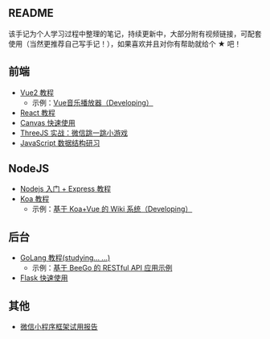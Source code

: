 ## README

该手记为个人学习过程中整理的笔记，持续更新中，大部分附有视频链接，可配套使用（当然更推荐自己写手记！），如果喜欢并且对你有帮助就给个 ★ 吧！ 

## 前端

- [Vue2 教程](./Vue2-Study)
  - 示例：[Vue音乐播放器（Developing）](https://github.com/EsunR/vue-music)
- [React 教程](./React-Study)
- [Canvas 快速使用](https://github.com/EsunR/FlappyBird-Canvas)
- [ThreeJS 实战：微信跳一跳小游戏](https://github.com/EsunR/JumpToJump)
- [JavaScript 数据结构研习](./Javascript-DataStructures)

## NodeJS

- [Nodejs 入门 + Express 教程](./Express-Study)
- [Koa 教程](./Koa-Study)
  - 示例：[基于 Koa+Vue 的 Wiki 系统（Developing）](https://github.com/EsunR/RWiki)

## 后台

- [GoLang 教程(studying... ...)](./GoLang-Study)
  - 示例：[基于 BeeGo 的 RESTful API 应用示例](https://github.com/EsunR/RWiki-GoServe)
- [Flask 快速使用](./Flask-Study)

## 其他

- [微信小程序框架试用报告](https://github.com/EsunR/miniprogram-frame-test)
